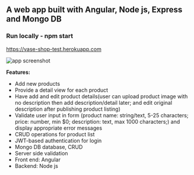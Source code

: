 ## A web app built with Angular, Node js, Express and Mongo DB 

### Run locally - npm start

https://vase-shop-test.herokuapp.com

![app screenshot](http://localhost:9000/)


**Features:**
- Add new products
- Provide a detail view for each product
- Have add and edit product details(user can upload product image with no description then add description/detail later; and edit original description after publishing product listing)
- Validate user input in form (product name: string/text, 5-25 characters; price: number, min $0; description: text, max 1000 characters;) and display appropriate error messages
- CRUD operations for product list
- JWT-based authentication for login
- Mongo DB database, CRUD
- Server side validation
- Front end: Angular
- Backend: Node js
